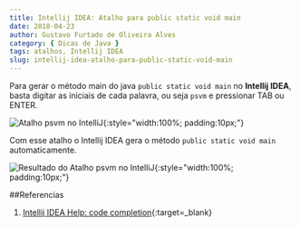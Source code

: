 ```yaml
---
title: Intellij IDEA: Atalho para public static void main
date: 2018-04-23
author: Gustavo Furtado de Oliveira Alves
category: { Dicas de Java }
tags: atalhos, Intellij IDEA
slug: intellij-idea-atalho-para-public-static-void-main
---
```


Para gerar o método main do java ```public static void main``` no **Intellij IDEA**,
basta digitar as iniciais de cada palavra, ou seja ```psvm``` e pressionar TAB ou ENTER.

![Atalho psvm no IntelliJ](/images/intellij-idea-atalho-para-public-static-void-main/psvm.png){:style="width:100%; padding:10px;"}

Com esse atalho o Intellij IDEA gera o método ```public static void main``` automaticamente.

![Resultado do Atalho psvm no IntelliJ](/images/intellij-idea-atalho-para-public-static-void-main/psvm.gif){:style="width:100%; padding:10px;"}

##Referencias

1. [Intellij IDEA Help: code completion](https://www.jetbrains.com/help/idea/auto-completing-code.html){:target=\_blank}
